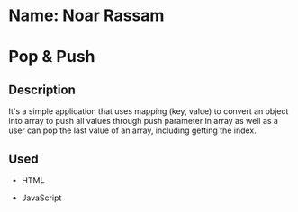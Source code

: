 # Name: Noar Rassam

# Pop & Push

## Description

It's a simple application that uses mapping (key, value) to convert an object into array to push all values through push parameter in array as well as a user can pop the last value of an array, including getting the index.

## Used

- HTML

- JavaScript
